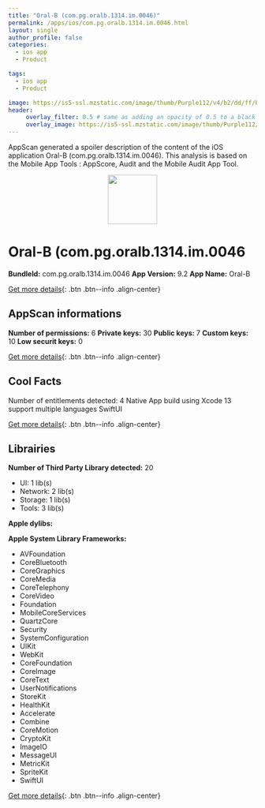 ```yaml
---
title: "Oral-B (com.pg.oralb.1314.im.0046)"
permalink: /apps/ios/com.pg.oralb.1314.im.0046.html
layout: single
author_profile: false
categories: 
  - ios app 
  - Product 

tags: 
  - ios app 
  - Product 

image: https://is5-ssl.mzstatic.com/image/thumb/Purple112/v4/b2/dd/ff/b2ddff64-5c99-e455-b211-dc97aa6e6cea/AppIcon-1x_U007emarketing-0-7-0-85-220.png/512x512bb.jpg
header: 
     overlay_filter: 0.5 # same as adding an opacity of 0.5 to a black background
     overlay_image: https://is5-ssl.mzstatic.com/image/thumb/Purple112/v4/b2/dd/ff/b2ddff64-5c99-e455-b211-dc97aa6e6cea/AppIcon-1x_U007emarketing-0-7-0-85-220.png/512x512bb.jpg
---
```

AppScan generated a spoiler description of the content of the iOS application Oral-B (com.pg.oralb.1314.im.0046). This analysis is based on the Mobile App Tools : AppScore, Audit and the Mobile Audit App Tool.

  
  
<div style="text-align: center;"><img src="https://is5-ssl.mzstatic.com/image/thumb/Purple112/v4/b2/dd/ff/b2ddff64-5c99-e455-b211-dc97aa6e6cea/AppIcon-1x_U007emarketing-0-7-0-85-220.png/512x512bb.jpg" width="100" height="100"></div>  
  
# Oral-B (com.pg.oralb.1314.im.0046

**BundleId:** com.pg.oralb.1314.im.0046
**App Version:** 9.2
**App Name:** Oral-B


[Get more details](/pricing.html){: .btn .btn--info .align-center}  
  
## AppScan informations 

**Number of permissions:** 6
**Private keys:** 30
**Public keys:** 7
**Custom keys:** 10
**Low securit keys:** 0
  
[Get more details](/pricing.html){: .btn .btn--info .align-center}

## Cool Facts

Number of entitlements detected: 4
Native App
build using Xcode 13
support multiple languages
SwiftUI
  
[Get more details](/pricing.html){: .btn .btn--info .align-center}

## Librairies 
**Number of Third Party Library detected:** 20
- UI: 1 lib(s)
- Network: 2 lib(s)
- Storage: 1 lib(s)
- Tools: 3 lib(s)

**Apple dylibs:**


**Apple System Library Frameworks:**
- AVFoundation
- CoreBluetooth
- CoreGraphics
- CoreMedia
- CoreTelephony
- CoreVideo
- Foundation
- MobileCoreServices
- QuartzCore
- Security
- SystemConfiguration
- UIKit
- WebKit
- CoreFoundation
- CoreImage
- CoreText
- UserNotifications
- StoreKit
- HealthKit
- Accelerate
- Combine
- CoreMotion
- CryptoKit
- ImageIO
- MessageUI
- MetricKit
- SpriteKit
- SwiftUI


  
[Get more details](/pricing.html){: .btn .btn--info .align-center}

